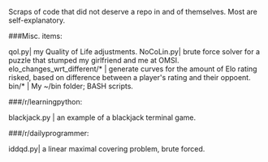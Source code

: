 Scraps of code that did not deserve a repo in and of themselves.  Most
are self-explanatory.

###Misc. items:

  qol.py| my Quality of Life adjustments.
  NoCoLin.py| brute force solver for a puzzle that stumped my
  girlfriend and me at OMSI.
  elo_changes_wrt_different/* | generate curves for the amount of Elo
  rating risked, based on difference between a player's rating and
  their oppoent.
  bin/* | My ~/bin folder; BASH scripts.

###/r/learningpython:

  blackjack.py | an example of a blackjack terminal game.

###/r/dailyprogrammer:

  iddqd.py| a linear maximal covering problem, brute forced.
